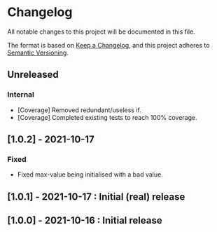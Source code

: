 # Changelog

All notable changes to this project will be documented in this file.

The format is based on [Keep a Changelog](https://keepachangelog.com/en/1.0.0/),
and this project adheres to [Semantic Versioning](https://semver.org/spec/v2.0.0.html).

## Unreleased

### Internal

* [Coverage] Removed redundant/useless if.
* [Coverage] Completed existing tests to reach 100% coverage.

## [1.0.2] - 2021-10-17

### Fixed

* Fixed max-value being initialised with a bad value.

## [1.0.1] - 2021-10-17 : Initial (real) release

## [1.0.0] - 2021-10-16 : Initial release
